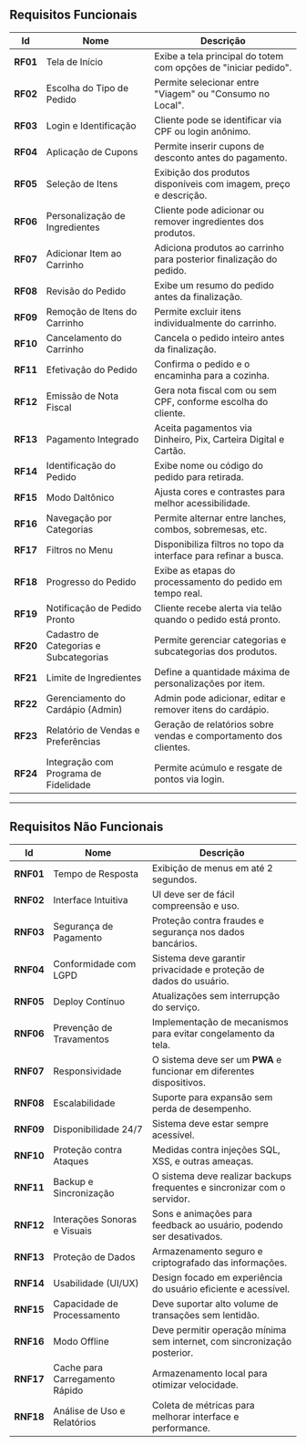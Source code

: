 ## **Requisitos Funcionais**  

| Id   | Nome                                     | Descrição |
|------|------------------------------------------|-----------|
| **RF01** | Tela de Início                       | Exibe a tela principal do totem com opções de "iniciar pedido". |
| **RF02** | Escolha do Tipo de Pedido           | Permite selecionar entre "Viagem" ou "Consumo no Local". |
| **RF03** | Login e Identificação               | Cliente pode se identificar via CPF ou login anônimo. |
| **RF04** | Aplicação de Cupons                 | Permite inserir cupons de desconto antes do pagamento. |
| **RF05** | Seleção de Itens                    | Exibição dos produtos disponíveis com imagem, preço e descrição. |
| **RF06** | Personalização de Ingredientes      | Cliente pode adicionar ou remover ingredientes dos produtos. |
| **RF07** | Adicionar Item ao Carrinho          | Adiciona produtos ao carrinho para posterior finalização do pedido. |
| **RF08** | Revisão do Pedido                   | Exibe um resumo do pedido antes da finalização. |
| **RF09** | Remoção de Itens do Carrinho        | Permite excluir itens individualmente do carrinho. |
| **RF10** | Cancelamento do Carrinho            | Cancela o pedido inteiro antes da finalização. |
| **RF11** | Efetivação do Pedido                | Confirma o pedido e o encaminha para a cozinha. |
| **RF12** | Emissão de Nota Fiscal              | Gera nota fiscal com ou sem CPF, conforme escolha do cliente. |
| **RF13** | Pagamento Integrado                 | Aceita pagamentos via Dinheiro, Pix, Carteira Digital e Cartão. |
| **RF14** | Identificação do Pedido             | Exibe nome ou código do pedido para retirada. |
| **RF15** | Modo Daltônico                      | Ajusta cores e contrastes para melhor acessibilidade. |
| **RF16** | Navegação por Categorias            | Permite alternar entre lanches, combos, sobremesas, etc. |
| **RF17** | Filtros no Menu                     | Disponibiliza filtros no topo da interface para refinar a busca. |
| **RF18** | Progresso do Pedido                 | Exibe as etapas do processamento do pedido em tempo real. |
| **RF19** | Notificação de Pedido Pronto        | Cliente recebe alerta via telão quando o pedido está pronto. |
| **RF20** | Cadastro de Categorias e Subcategorias | Permite gerenciar categorias e subcategorias dos produtos. |
| **RF21** | Limite de Ingredientes              | Define a quantidade máxima de personalizações por item. |
| **RF22** | Gerenciamento do Cardápio (Admin)   | Admin pode adicionar, editar e remover itens do cardápio. |
| **RF23** | Relatório de Vendas e Preferências  | Geração de relatórios sobre vendas e comportamento dos clientes. |
| **RF24** | Integração com Programa de Fidelidade | Permite acúmulo e resgate de pontos via login. |

---

## **Requisitos Não Funcionais**  

| Id    | Nome                                   | Descrição |
|-------|----------------------------------------|-----------|
| **RNF01** | Tempo de Resposta                  | Exibição de menus em até 2 segundos. |
| **RNF02** | Interface Intuitiva                | UI deve ser de fácil compreensão e uso. |
| **RNF03** | Segurança de Pagamento             | Proteção contra fraudes e segurança nos dados bancários. |
| **RNF04** | Conformidade com LGPD              | Sistema deve garantir privacidade e proteção de dados do usuário. |
| **RNF05** | Deploy Contínuo                    | Atualizações sem interrupção do serviço. |
| **RNF06** | Prevenção de Travamentos           | Implementação de mecanismos para evitar congelamento da tela. |
| **RNF07** | Responsividade                     | O sistema deve ser um **PWA** e funcionar em diferentes dispositivos. |
| **RNF08** | Escalabilidade                     | Suporte para expansão sem perda de desempenho. |
| **RNF09** | Disponibilidade 24/7               | Sistema deve estar sempre acessível. |
| **RNF10** | Proteção contra Ataques            | Medidas contra injeções SQL, XSS, e outras ameaças. |
| **RNF11** | Backup e Sincronização             | O sistema deve realizar backups frequentes e sincronizar com o servidor. |
| **RNF12** | Interações Sonoras e Visuais       | Sons e animações para feedback ao usuário, podendo ser desativados. |
| **RNF13** | Proteção de Dados                  | Armazenamento seguro e criptografado das informações. |
| **RNF14** | Usabilidade (UI/UX)                | Design focado em experiência do usuário eficiente e acessível. |
| **RNF15** | Capacidade de Processamento        | Deve suportar alto volume de transações sem lentidão. |
| **RNF16** | Modo Offline                       | Deve permitir operação mínima sem internet, com sincronização posterior. |
| **RNF17** | Cache para Carregamento Rápido     | Armazenamento local para otimizar velocidade. |
| **RNF18** | Análise de Uso e Relatórios        | Coleta de métricas para melhorar interface e performance. |